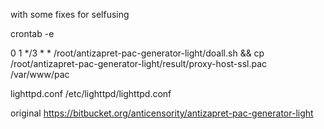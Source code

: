 with some fixes for selfusing

crontab -e

 0 1 */3 * * /root/antizapret-pac-generator-light/doall.sh && cp  /root/antizapret-pac-generator-light/result/proxy-host-ssl.pac /var/www/pac

lighttpd.conf /etc/lighttpd/lighttpd.conf

original https://bitbucket.org/anticensority/antizapret-pac-generator-light